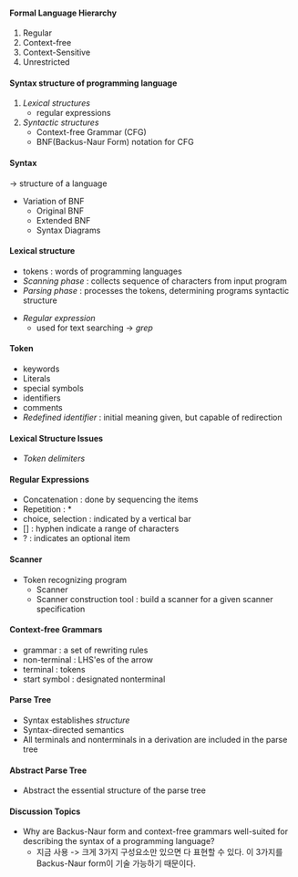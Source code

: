 #### Formal Language Hierarchy
1. Regular
2. Context-free
3. Context-Sensitive
4. Unrestricted

#### Syntax structure of programming language
1. *Lexical structures*
	- regular expressions
2. *Syntactic structures*
	- Context-free Grammar (CFG)
	- BNF(Backus-Naur Form) notation for CFG
#### Syntax
$\rightarrow$ structure of a language
- Variation of BNF
	- Original BNF
	- Extended BNF
	- Syntax Diagrams

#### Lexical structure
- tokens : words of programming languages
- *Scanning phase* : collects sequence of characters from input program
- *Parsing phase* : processes the tokens, determining programs syntactic structure

* *Regular expression*
	* used for text searching $\rightarrow$ *grep*
#### Token
- keywords
- Literals
- special symbols
- identifiers
- comments
- *Redefined identifier* : initial meaning given, but capable of redirection

#### Lexical Structure Issues
* *Token delimiters*
#### Regular Expressions
* Concatenation : done by sequencing the items
* Repetition : *
* choice, selection : indicated by a vertical bar
* [] : hyphen indicate a range of characters
* ? : indicates an optional item
#### Scanner
- Token recognizing program
	- Scanner
	- Scanner construction tool : build a scanner for a given scanner specification

#### Context-free Grammars
- grammar : a set of rewriting rules
- non-terminal : LHS'es of the arrow
- terminal : tokens
- start symbol : designated nonterminal

#### Parse Tree
- Syntax establishes *structure*
- Syntax-directed semantics
- All terminals and nonterminals in a derivation are included in the parse tree

#### Abstract Parse Tree
* Abstract the essential structure of the parse tree

#### Discussion Topics
* Why are Backus-Naur form and context-free grammars well-suited for describing the syntax of a programming language?
	* 지금 사용 -> 크게 3가지 구성요소만 있으면 다 표현할 수 있다. 이 3가지를 Backus-Naur form이 기술 가능하기 때문이다.